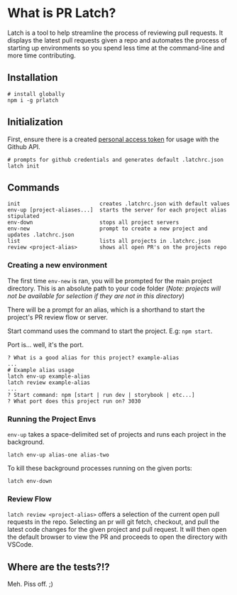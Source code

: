 # What is PR Latch?

Latch is a tool to help streamline the process of reviewing pull requests. It displays the latest pull requests given a repo and automates the process of starting up environments so you spend less time at the command-line and more time contributing.

## Installation

```
# install globally
npm i -g prlatch
```

## Initialization

First, ensure there is a created [personal access token](https://help.github.com/en/github/authenticating-to-github/creating-a-personal-access-token-for-the-command-line) for usage with the Github API.

```
# prompts for github credentials and generates default .latchrc.json
latch init
```

## Commands

```
init                         creates .latchrc.json with default values
env-up [project-aliases...]  starts the server for each project alias stipulated
env-down                     stops all project servers
env-new                      prompt to create a new project and updates .latchrc.json
list                         lists all projects in .latchrc.json
review <project-alias>       shows all open PR's on the projects repo
```

### Creating a new environment

The first time `env-new` is ran, you will be prompted for the main project directory. This is an absolute path to your code folder (<i>Note: projects will not be available for selection if they are not in this directory</i>)

There will be a prompt for an alias, which is a shorthand to start the project's PR review flow or server.

Start command uses the command to start the project. E.g: `npm start`.

Port is... well, it's the port.

```
? What is a good alias for this project? example-alias
...
# Example alias usage
latch env-up example-alias
latch review example-alias
...
? Start command: npm [start | run dev | storybook | etc...]
? What port does this project run on? 3030
```

### Running the Project Envs

`env-up` takes a space-delimited set of projects and runs each project in the background.

```
latch env-up alias-one alias-two
```

To kill these background processes running on the given ports:

```
latch env-down
```

### Review Flow

`latch review <project-alias>` offers a selection of the current open pull requests in the repo. Selecting an pr will git fetch, checkout, and pull the latest code changes for the given project and pull request. It will then open the default browser to view the PR and proceeds to open the directory with VSCode.

## Where are the tests?!?

Meh. Piss off. ;)
